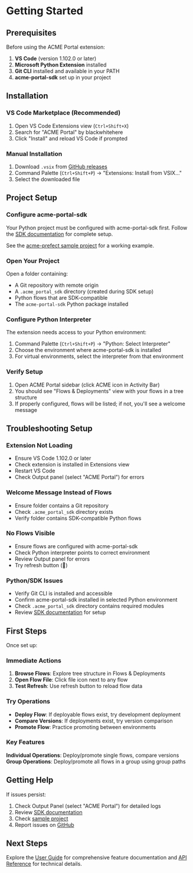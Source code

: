# Getting Started

## Prerequisites

Before using the ACME Portal extension:

1. **VS Code** (version 1.102.0 or later)
2. **Microsoft Python Extension** installed
3. **Git CLI** installed and available in your PATH
4. **acme-portal-sdk** set up in your project

## Installation

### VS Code Marketplace (Recommended)

1. Open VS Code Extensions view (`Ctrl+Shift+X`)
2. Search for "ACME Portal" by blackwhitehere
3. Click "Install" and reload VS Code if prompted

### Manual Installation

1. Download `.vsix` from [GitHub releases](https://github.com/blackwhitehere/acme-portal/releases)
2. Command Palette (`Ctrl+Shift+P`) → "Extensions: Install from VSIX..."
3. Select the downloaded file

## Project Setup

### Configure acme-portal-sdk

Your Python project must be configured with acme-portal-sdk first. Follow the [SDK documentation](https://blackwhitehere.github.io/acme-portal-sdk/user/getting-started/#step-2-project-setup) for complete setup.

See the [acme-prefect sample project](https://github.com/blackwhitehere/acme-prefect/tree/main/.acme_portal_sdk) for a working example.

### Open Your Project

Open a folder containing:
- A Git repository with remote origin
- A `.acme_portal_sdk` directory (created during SDK setup)
- Python flows that are SDK-compatible
- The `acme-portal-sdk` Python package installed

### Configure Python Interpreter

The extension needs access to your Python environment:

1. Command Palette (`Ctrl+Shift+P`) → "Python: Select Interpreter"
2. Choose the environment where acme-portal-sdk is installed
3. For virtual environments, select the interpreter from that environment

### Verify Setup

1. Open ACME Portal sidebar (click ACME icon in Activity Bar)
2. You should see "Flows & Deployments" view with your flows in a tree structure
3. If properly configured, flows will be listed; if not, you'll see a welcome message

## Troubleshooting Setup

### Extension Not Loading
- Ensure VS Code 1.102.0 or later
- Check extension is installed in Extensions view
- Restart VS Code
- Check Output panel (select "ACME Portal") for errors

### Welcome Message Instead of Flows
- Ensure folder contains a Git repository
- Check `.acme_portal_sdk` directory exists
- Verify folder contains SDK-compatible Python flows

### No Flows Visible
- Ensure flows are configured with acme-portal-sdk
- Check Python interpreter points to correct environment
- Review Output panel for errors
- Try refresh button (🔄)

### Python/SDK Issues
- Verify Git CLI is installed and accessible
- Confirm acme-portal-sdk installed in selected Python environment
- Check `.acme_portal_sdk` directory contains required modules
- Review [SDK documentation](https://blackwhitehere.github.io/acme-portal-sdk/) for setup

## First Steps

Once set up:

### Immediate Actions
1. **Browse Flows**: Explore tree structure in Flows & Deployments
2. **Open Flow File**: Click file icon next to any flow
3. **Test Refresh**: Use refresh button to reload flow data

### Try Operations
- **Deploy Flow**: If deployable flows exist, try development deployment
- **Compare Versions**: If deployments exist, try version comparison
- **Promote Flow**: Practice promoting between environments

### Key Features
**Individual Operations**: Deploy/promote single flows, compare versions  
**Group Operations**: Deploy/promote all flows in a group using group paths

## Getting Help

If issues persist:
1. Check Output Panel (select "ACME Portal") for detailed logs
2. Review [SDK documentation](https://blackwhitehere.github.io/acme-portal-sdk/)
3. Check [sample project](https://github.com/blackwhitehere/acme-prefect)
4. Report issues on [GitHub](https://github.com/blackwhitehere/acme-portal/issues)

## Next Steps

Explore the [User Guide](user-guide.md) for comprehensive feature documentation and [API Reference](api-reference.md) for technical details.
